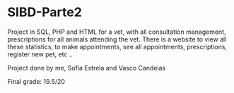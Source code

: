 # SIBD-Parte2

Project in SQL, PHP and HTML for a vet, with all consultation management, prescriptions for all animals attending the vet. There is a website to view all these statistics, to make appointments, see all appointments, prescriptions, register new pet, etc ..

Project done by me, Sofia Estrela and Vasco Candeias

Final grade: 19.5/20

